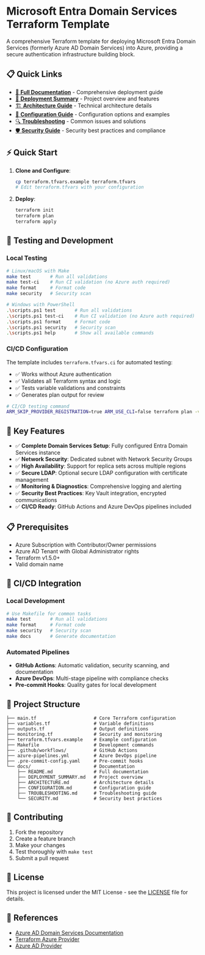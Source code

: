 # Microsoft Entra Domain Services Terraform Template

A comprehensive Terraform template for deploying Microsoft Entra Domain Services (formerly Azure AD Domain Services) into Azure, providing a secure authentication infrastructure building block.

## 📋 Quick Links

- [📖 **Full Documentation**](docs/README.md) - Comprehensive deployment guide
- [🚀 **Deployment Summary**](docs/DEPLOYMENT_SUMMARY.md) - Project overview and features
- [🏗️ **Architecture Guide**](docs/ARCHITECTURE.md) - Technical architecture details
- [🔧 **Configuration Guide**](docs/CONFIGURATION.md) - Configuration options and examples
- [🔍 **Troubleshooting**](docs/TROUBLESHOOTING.md) - Common issues and solutions
- [🛡️ **Security Guide**](docs/SECURITY.md) - Security best practices and compliance

## ⚡ Quick Start

1. **Clone and Configure**:
   ```bash
   cp terraform.tfvars.example terraform.tfvars
   # Edit terraform.tfvars with your configuration
   ```

2. **Deploy**:
   ```bash
   terraform init
   terraform plan
   terraform apply
   ```

## 🧪 Testing and Development

### Local Testing
```bash
# Linux/macOS with Make
make test       # Run all validations
make test-ci    # Run CI validation (no Azure auth required)
make format     # Format code
make security   # Security scan

# Windows with PowerShell
.\scripts.ps1 test       # Run all validations
.\scripts.ps1 test-ci    # Run CI validation (no Azure auth required)
.\scripts.ps1 format     # Format code
.\scripts.ps1 security   # Security scan
.\scripts.ps1 help       # Show all available commands
```

### CI/CD Configuration
The template includes `terraform.tfvars.ci` for automated testing:
- ✅ Works without Azure authentication
- ✅ Validates all Terraform syntax and logic
- ✅ Tests variable validations and constraints
- ✅ Generates plan output for review

```bash
# CI/CD testing command
ARM_SKIP_PROVIDER_REGISTRATION=true ARM_USE_CLI=false terraform plan -var-file="terraform.tfvars.ci"
```

## 🌟 Key Features

- ✅ **Complete Domain Services Setup**: Fully configured Entra Domain Services instance
- ✅ **Network Security**: Dedicated subnet with Network Security Groups
- ✅ **High Availability**: Support for replica sets across multiple regions
- ✅ **Secure LDAP**: Optional secure LDAP configuration with certificate management
- ✅ **Monitoring & Diagnostics**: Comprehensive logging and alerting
- ✅ **Security Best Practices**: Key Vault integration, encrypted communications
- ✅ **CI/CD Ready**: GitHub Actions and Azure DevOps pipelines included

## 📋 Prerequisites

- Azure Subscription with Contributor/Owner permissions
- Azure AD Tenant with Global Administrator rights
- Terraform v1.5.0+
- Valid domain name

## 🚀 CI/CD Integration

### Local Development
```bash
# Use Makefile for common tasks
make test       # Run all validations
make format     # Format code
make security   # Security scan
make docs       # Generate documentation
```

### Automated Pipelines
- **GitHub Actions**: Automatic validation, security scanning, and documentation
- **Azure DevOps**: Multi-stage pipeline with compliance checks
- **Pre-commit Hooks**: Quality gates for local development

## 📁 Project Structure

```
├── main.tf                     # Core Terraform configuration
├── variables.tf                # Variable definitions
├── outputs.tf                  # Output definitions
├── monitoring.tf               # Security and monitoring
├── terraform.tfvars.example    # Example configuration
├── Makefile                    # Development commands
├── .github/workflows/          # GitHub Actions
├── azure-pipelines.yml         # Azure DevOps pipeline
├── .pre-commit-config.yaml     # Pre-commit hooks
└── docs/                       # Documentation
    ├── README.md               # Full documentation
    ├── DEPLOYMENT_SUMMARY.md   # Project overview
    ├── ARCHITECTURE.md         # Architecture details
    ├── CONFIGURATION.md        # Configuration guide
    ├── TROUBLESHOOTING.md      # Troubleshooting guide
    └── SECURITY.md             # Security best practices
```

## 🤝 Contributing

1. Fork the repository
2. Create a feature branch
3. Make your changes
4. Test thoroughly with `make test`
5. Submit a pull request

## 📄 License

This project is licensed under the MIT License - see the [LICENSE](LICENSE) file for details.

## 🔗 References

- [Azure AD Domain Services Documentation](https://docs.microsoft.com/en-us/azure/active-directory-domain-services/)
- [Terraform Azure Provider](https://registry.terraform.io/providers/hashicorp/azurerm/latest)
- [Azure AD Provider](https://registry.terraform.io/providers/hashicorp/azuread/latest)